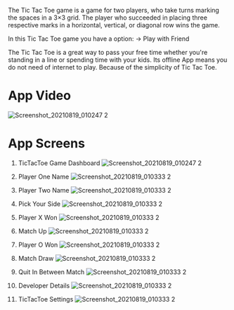The Tic Tac Toe game is a game for two players, who take turns marking the spaces in a 3×3 grid. The player who succeeded in placing three respective marks in a horizontal, vertical, or diagonal row wins the game.

In this Tic Tac Toe game you have a option:
-> Play with Friend

The Tic Tac Toe is a great way to pass your free time whether you're standing in a line or spending time with your kids. Its offline App means you do not need of internet to play. Because of the simplicity of Tic Tac Toe.



# App Video
![Screenshot_20210819_010247 2](https://github.com/Saurabhh07/SyncIntern-Task-1---TicTacToe-Game/blob/master/screenshots/Screenshot_2023-01-25-05-03-56-734_com.techsoldev.tictactoegame.jpg)




# App Screens

1) TicTacToe Game Dashboard
![Screenshot_20210819_010247 2](https://github.com/Saurabhh07/SyncIntern-Task-1---TicTacToe-Game/blob/master/screenshots/Screenshot_2023-01-25-05-03-56-734_com.techsoldev.tictactoegame.jpg)

2) Player One Name
![Screenshot_20210819_010333 2](https://github.com/Saurabhh07/SyncIntern-Task-1---TicTacToe-Game/blob/master/screenshots/Screenshot_2023-01-25-05-04-13-742_com.techsoldev.tictactoegame.jpg)

3) Player Two Name
![Screenshot_20210819_010333 2](https://github.com/Saurabhh07/SyncIntern-Task-1---TicTacToe-Game/blob/master/screenshots/Screenshot_2023-01-25-05-04-23-304_com.techsoldev.tictactoegame.jpg)

4) Pick Your Side
![Screenshot_20210819_010333 2](https://github.com/Saurabhh07/SyncIntern-Task-1---TicTacToe-Game/blob/master/screenshots/Screenshot_2023-01-25-05-04-28-877_com.techsoldev.tictactoegame.jpg)

5) Player X Won
![Screenshot_20210819_010333 2](https://github.com/Saurabhh07/SyncIntern-Task-1---TicTacToe-Game/blob/master/screenshots/Screenshot_2023-01-25-05-04-51-505_com.techsoldev.tictactoegame.jpg)

6) Match Up
![Screenshot_20210819_010333 2](https://github.com/Saurabhh07/SyncIntern-Task-1---TicTacToe-Game/blob/master/screenshots/Screenshot_2023-01-25-05-05-04-054_com.techsoldev.tictactoegame.jpg)

7) Player O Won
![Screenshot_20210819_010333 2](https://github.com/Saurabhh07/SyncIntern-Task-1---TicTacToe-Game/blob/master/screenshots/Screenshot_2023-01-25-05-05-18-705_com.techsoldev.tictactoegame.jpg)

8) Match Draw
![Screenshot_20210819_010333 2](https://github.com/Saurabhh07/SyncIntern-Task-1---TicTacToe-Game/blob/master/screenshots/Screenshot_2023-01-25-05-05-42-223_com.techsoldev.tictactoegame.jpg)

9) Quit In Between Match
![Screenshot_20210819_010333 2](https://github.com/Saurabhh07/SyncIntern-Task-1---TicTacToe-Game/blob/master/screenshots/Screenshot_2023-01-25-05-05-52-574_com.techsoldev.tictactoegame.jpg)

10) Developer Details
![Screenshot_20210819_010333 2](https://github.com/Saurabhh07/SyncIntern-Task-1---TicTacToe-Game/blob/master/screenshots/Screenshot_2023-01-25-05-05-57-700_com.techsoldev.tictactoegame.jpg)

11) TicTacToe Settings
![Screenshot_20210819_010333 2](https://github.com/Saurabhh07/SyncIntern-Task-1---TicTacToe-Game/blob/master/screenshots/Screenshot_2023-01-25-05-06-11-291_com.techsoldev.tictactoegame.jpg)




